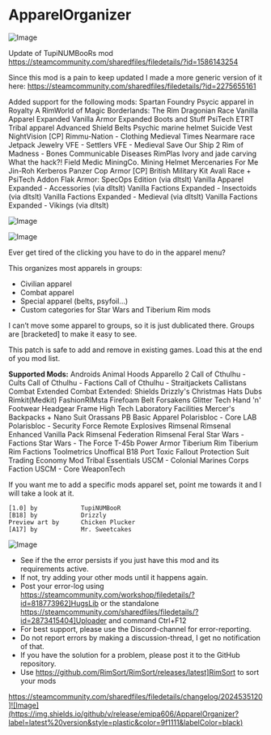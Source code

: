 # ApparelOrganizer

![Image](https://i.imgur.com/buuPQel.png)

Update of TupiNUMBooRs mod
https://steamcommunity.com/sharedfiles/filedetails/?id=1586143254

Since this mod is a pain to keep updated I made a more generic version of it here:
https://steamcommunity.com/sharedfiles/filedetails/?id=2275655161

Added support for the following mods:
Spartan Foundry
Psycic apparel in Royalty
A RimWorld of Magic
Borderlands: The Rim
Dragonian Race
Vanilla Apparel Expanded
Vanilla Armor Expanded
Boots and Stuff
PsiTech
ETRT Tribal apparel
Advanced Shield Belts
Psychic marine helmet
Suicide Vest
NightVision
[CP] Rimmu-Nation - Clothing
Medieval Times
Nearmare race
Jetpack
Jewelry
VFE - Settlers
VFE - Medieval
Save Our Ship 2
Rim of Madness - Bones
Communicable Diseases
RimPlas
Ivory and jade carving
What the hack?!
Field Medic
MiningCo. Mining Helmet
Mercenaries For Me
Jin-Roh Kerberos Panzer Cop Armor
[CP] British Military Kit
Avali Race + PsiTech Addon
Flak Armor: SpecOps Edition (via dltslt)
Vanilla Apparel Expanded - Accessories (via dltslt)
Vanilla Factions Expanded - Insectoids (via dltslt)
Vanilla Factions Expanded - Medieval (via dltslt)
Vanilla Factions Expanded - Vikings (via dltslt)

![Image](https://i.imgur.com/pufA0kM.png)

	
![Image](https://i.imgur.com/Z4GOv8H.png)


Ever get tired of the clicking you have to do in the apparel menu?

This organizes most apparels in groups:
- Civilian apparel
- Combat apparel
- Special apparel (belts, psyfoil...)
- Custom categories for Star Wars and Tiberium Rim mods

I can’t move some apparel to groups, so it is just dublicated there.
Groups are [bracketed] to make it easy to see.

This patch is safe to add and remove in existing games.
Load this at the end of you mod list.


**Supported Mods:**
Androids
Animal Hoods
Apparello 2
Call of Cthulhu - Cults
Call of Cthulhu - Factions
Call of Cthulhu - Straitjackets
Callistans
Combat Extended
Combat Extended: Shields
Drizzly&apos;s Christmas Hats
Dubs Rimkit(Medkit)
FashionRIMsta
Firefoam Belt
Forsakens
Glitter Tech
Hand &apos;n&apos; Footwear
Headgear Frame
High Tech Laboratory Facilities
Mercer&apos;s Backpacks + Nano Suit
Orassans
PB Basic Apparel
Polarisbloc - Core LAB
Polarisbloc - Security Force
Remote Explosives
Rimsenal
Rimsenal Enhanced Vanilla Pack
Rimsenal Federation
Rimsenal Feral
Star Wars - Factions
Star Wars - The Force
T-45b Power Armor
Tiberium Rim
Tiberium Rim Factions
Toolmetrics Unoffical B18 Port
Toxic Fallout Protection Suit
Trading Economy Mod
Tribal Essentials
USCM - Colonial Marines Corps Faction
USCM - Core
WeaponTech


If you want me to add a specific mods apparel set, point me towards it and I will take a look at it.

	[1.0] by			TupiNUMBooR
	[B18] by			Drizzly
	Preview art by		Chicken Plucker
	[A17] by			Mr. Sweetcakes
	

![Image](https://i.imgur.com/PwoNOj4.png)



-  See if the the error persists if you just have this mod and its requirements active.
-  If not, try adding your other mods until it happens again.
-  Post your error-log using https://steamcommunity.com/workshop/filedetails/?id=818773962]HugsLib or the standalone https://steamcommunity.com/sharedfiles/filedetails/?id=2873415404]Uploader and command Ctrl+F12
-  For best support, please use the Discord-channel for error-reporting.
-  Do not report errors by making a discussion-thread, I get no notification of that.
-  If you have the solution for a problem, please post it to the GitHub repository.
-  Use https://github.com/RimSort/RimSort/releases/latest]RimSort to sort your mods



https://steamcommunity.com/sharedfiles/filedetails/changelog/2024535120]![Image](https://img.shields.io/github/v/release/emipa606/ApparelOrganizer?label=latest%20version&style=plastic&color=9f1111&labelColor=black)

